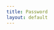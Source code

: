 ```yaml
---
title: Password
layout: default
---
```

<h1 id="password" style="font-family: monospace"></h1>
<script type="text/javascript">
(function () {
    var alphabet = "QWERTYUIOPASDFGHJKLZXCVBNMqwertyuiopasdfghjklzxcvbnm1234567890";

    function get_random_letter(alphabet) {
        var arr = alphabet.split('');
        var r = Math.random()
        var i = Math.floor(r * arr.length) % arr.length;
        return arr[i];
    };

    function get_password(alphabet, length) {
        var pwd = '';
        while (length--) {
            pwd += get_random_letter(alphabet);
        }
        return pwd;
    };

    var node = document.getElementById('password');
    node.innerHTML = get_password(alphabet, 8);

})();
</script>
